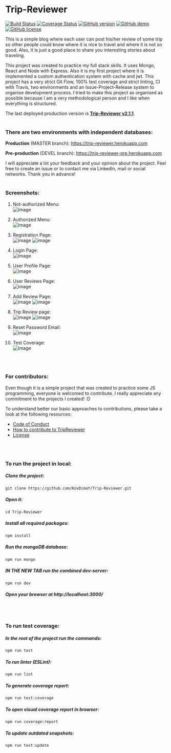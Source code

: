 # Trip-Reviewer
[![Build Status](https://travis-ci.com/KovDimaY/Trip-Reviewer.svg?branch=master)](https://travis-ci.com/KovDimaY/Trip-Reviewer)
[![Coverage Status](https://coveralls.io/repos/github/KovDimaY/Trip-Reviewer/badge.svg?branch=master)](https://coveralls.io/github/KovDimaY/Trip-Reviewer?branch=master)
[![GitHub version](https://img.shields.io/badge/version-2.1.1-yellow.svg)](https://github.com/KovDimaY/Trip-Reviewer/releases)
[![GitHub demo](https://img.shields.io/badge/demo-available-green.svg)](https://trip-reviewer.herokuapp.com)
[![GitHub license](https://img.shields.io/badge/license-MIT-blue.svg)](https://github.com/KovDimaY/Trip-Reviewer/blob/master/LICENSE)

This is a simple blog where each user can post his/her review of some trip so other people could know where it is nice to travel and where it is not so good. Also, it is just a good place to share you interesting stories about traveling.


This project was created to practice my full stack skills. It uses Mongo, React and Node with Express. 
Also it is my first project where it is implemented a custom authentication system with cache and jwt.
This project has a very strict Git Flow, 100% test coverage and strict linting, CI with Travis, two environments and an Issue-Project-Release system to organise development process. I tried to make this project as organised as possible because I am a very methodological person and I like when everything is structured.

The last deployed production version is [**Trip-Reviewer v2.1.1**](https://github.com/KovDimaY/Trip-Reviewer/releases). 
<br>
<br>

### There are two environments with independent databases:

**Production** (MASTER branch): https://trip-reviewer.herokuapp.com

**Pre-production** (DEVEL branch): https://trip-reviewer-pre.herokuapp.com

I will appreciate a lot your feedback and your opinion about the project. Feel free to create an issue or to contact me via LinkedIn, mail or social networks.
Thank you in advance!
<br>
<br>

### Screenshots:
1) Not-authorized Menu:<br>
![image](https://user-images.githubusercontent.com/26466644/47853258-6dd5b380-ddde-11e8-9fdf-45fb987ce6bf.png)

2) Authorized Menu:<br>
![image](https://user-images.githubusercontent.com/26466644/47853576-7084d880-dddf-11e8-9797-43ddef0bbc44.png)

3) Registration Page:<br>
![image](https://user-images.githubusercontent.com/26466644/47854831-171ea880-dde3-11e8-8484-91258395541f.png)
![image](https://user-images.githubusercontent.com/26466644/47854866-374e6780-dde3-11e8-9a78-87c424a643db.png)

4) Login Page:<br>
![image](https://user-images.githubusercontent.com/26466644/47854722-c3ac5a80-dde2-11e8-864f-91d97a4b21ba.png)

5) User Profile Page:<br>
![image](https://user-images.githubusercontent.com/26466644/47853514-48957500-dddf-11e8-859c-28001aec4640.png)

6) User Reviews Page:<br>
![image](https://user-images.githubusercontent.com/26466644/47853844-58fa1f80-dde0-11e8-9e13-c2aeaf90dc58.png)

7) Add Review Page:<br>
![image](https://user-images.githubusercontent.com/26466644/47854613-7d56fb80-dde2-11e8-9edd-a6d1df6d1df3.png)
![image](https://user-images.githubusercontent.com/26466644/47854649-91026200-dde2-11e8-9502-40d3cacb5d74.png)

8) Trip Review page:<br>
![image](https://user-images.githubusercontent.com/26466644/47854355-d4100580-dde1-11e8-8a1e-f52084168b82.png)
![image](https://user-images.githubusercontent.com/26466644/47854559-53053e00-dde2-11e8-8fd6-3e9915680312.png)

9) Reset Password Email:<br>
![image](https://user-images.githubusercontent.com/26466644/47858656-daf04580-ddec-11e8-99e9-54b90dc3ee1e.png)

10) Test Coverage:<br>
![image](https://user-images.githubusercontent.com/26466644/47857363-b5157180-dde9-11e8-884f-5ce5d3d0f49c.png)

<br>
<br>



### For contributors:
Even though it is a simple project that was created to practice some JS programming, everyone is welcomed to contribute. I really appreciate any commitment to the projects I created! :D

To understand better our basic approaches to contributions, please take a look at the following resources: 
- [Code of Conduct](https://github.com/KovDimaY/Trip-Reviewer/blob/master/CODE_OF_CONDUCT.md)
- [How to contribute to TripReviewer](https://github.com/KovDimaY/Trip-Reviewer/blob/master/CONTRIBUTING.md)
- [License](https://github.com/KovDimaY/Trip-Reviewer/blob/master/LICENSE)

<br>
<br>



### To run the project in local:
##### Clone the project: 
```
git clone https://github.com/KovDimaY/Trip-Reviewer.git
```

##### Open it:
```
cd Trip-Reviewer
```

##### Install all required packages:
```
npm install
```

##### Run the mongoDB database:
```
npm run mongo
```

##### IN THE NEW TAB run the combined dev-server:
```
npm run dev
```

##### Open your browser at http://localhost:3000/

<br>
<br>



### To run test coverage:
##### In the root of the project run the commands:
```
npm run test
```

##### To run linter (ESLint):
```
npm run lint
```

##### To generate coverage report:
```
npm run test:coverage
```

##### To open visual coverage report in browser:
```
npm run coverage:report
```

##### To update outdated snapshots:
```
npm run test:update
```

